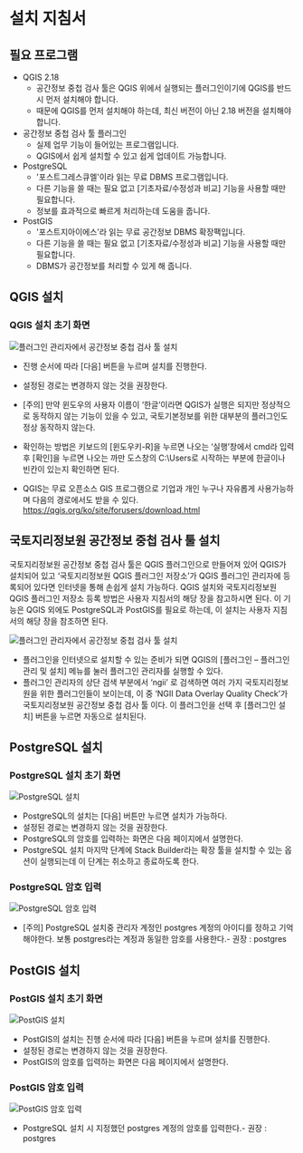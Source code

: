 # 설치 지침서

## 필요 프로그램
 * QGIS 2.18
   - 공간정보 중첩 검사 툴은 QGIS 위에서 실행되는 플러그인이기에 QGIS를 반드시 먼저 설치해야 합니다.
   - 때문에 QGIS를 먼저 설치해야 하는데, 최신 버전이 아닌 2.18 버전을 설치해야 합니다.
 * 공간정보 중첩 검사 툴 플러그인
   - 실제 업무 기능이 들어있는 프로그램입니다.
   - QGIS에서 쉽게 설치할 수 있고 쉽게 업데이트 가능합니다.
 * PostgreSQL
   - '포스트그레스큐엘'이라 읽는 무료 DBMS 프로그램입니다.
   - 다른 기능을 쓸 때는 필요 없고 [기초자료/수정성과 비교] 기능을 사용할 때만 필요합니다.
   - 정보를 효과적으로 빠르게 처리하는데 도움을 줍니다.
 * PostGIS
   - '포스트지아이에스'라 읽는 무료 공간정보 DBMS 확장팩입니다.
   - 다른 기능을 쓸 때는 필요 없고 [기초자료/수정성과 비교] 기능을 사용할 때만 필요합니다.
   - DBMS가 공간정보를 처리할 수 있게 해 줍니다.

## QGIS 설치
### QGIS 설치 초기 화면
![플러그인 관리자에서 공간정보 중첩 검사 툴 설치](images/1_05.png)
 * 진행 순서에 따라 [다음] 버튼을 누르며 설치를 진행한다.
 * 설정된 경로는 변경하지 않는 것을 권장한다.

 * [주의] 만약 윈도우의 사용자 이름이 ‘한글’이라면 QGIS가 실행은 되지만 정상적으로 동작하지 않는 기능이 있을 수 있고, 국토기본정보를 위한 대부분의 플러그인도 정상 동작하지 않는다.
 * 확인하는 방법은 키보드의 [윈도우키-R]을 누르면 나오는 ‘실행’창에서 cmd라 입력 후 [확인]을 누르면 나오는 까만 도스창의 C:\Users로 시작하는 부분에 한글이나 빈칸이 있는지 확인하면 된다.

 * QGIS는 무료 오픈소스 GIS 프로그램으로 기업과 개인 누구나 자유롭게 사용가능하며 다음의 경로에서도 받을 수 있다.
  https://qgis.org/ko/site/forusers/download.html

## 국토지리정보원 공간정보 중첩 검사 툴 설치
 국토지리정보원 공간정보 중첩 검사 툴은 QGIS 플러그인으로 만들어져 있어 QGIS가 설치되어 있고 ‘국토지리정보원 QGIS 플러그인 저장소’가 QGIS 플러그인 관리자에 등록되어 있다면 인터넷을 통해 손쉽게 설치 가능하다. QGIS 설치와 국토지리정보원 QGIS 플러그인 저장소 등록 방법은 사용자 지침서의 해당 장을 참고하시면 된다. 이 기능은 QGIS 외에도 PostgreSQL과 PostGIS를 필요로 하는데, 이 설치는 사용자 지침서의 해당 장을 참조하면 된다.

![플러그인 관리자에서 공간정보 중첩 검사 툴 설치](images/8_02.png)

 * 플러그인을 인터넷으로 설치할 수 있는 준비가 되면 QGIS의 [플러그인 – 플러그인 관리 및 설치] 메뉴를 눌러 플러그인 관리자를 실행할 수 있다.
 * 플러그인 관리자의 상단 검색 부분에서 ‘ngii’ 로 검색하면 여러 가지 국토지리정보원을 위한 플러그인들이 보이는데, 이 중 ‘NGII Data Overlay Quality Check’가 국토지리정보원 공간정보 중첩 검사 툴 이다. 이 플러그인을 선택 후 [플러그인 설치] 버튼을 누르면 자동으로 설치된다.

## PostgreSQL 설치
### PostgreSQL 설치 초기 화면
![PostgreSQL 설치](images/1_01.png)
 * PostgreSQL의 설치는 [다음] 버튼만 누르면 설치가 가능하다.
 * 설정된 경로는 변경하지 않는 것을 권장한다.
 * PostgreSQL의 암호를 입력하는 화면은 다음 페이지에서 설명한다.
 * PostgreSQL 설치 마지막 단계에 Stack Builder라는 확장 툴을 설치할 수 있는 옵션이 실행되는데 이 단계는 취소하고 종료하도록 한다.

### PostgreSQL 암호 입력
![PostgreSQL 암호 입력](images/1_02.png)
 * [주의] PostgreSQL 설치중 관리자 계정인 postgres 계정의 아이디를 정하고 기억해야한다. 보통 postgres라는 계정과 동일한 암호를 사용한다.- 권장 : postgres

## PostGIS 설치
### PostGIS 설치 초기 화면
![PostGIS 설치](images/1_03.png)
 * PostGIS의 설치는 진행 순서에 따라 [다음] 버튼을 누르며 설치를 진행한다.
 * 설정된 경로는 변경하지 않는 것을 권장한다.
 * PostGIS의 암호를 입력하는 화면은 다음 페이지에서 설명한다.

### PostGIS 암호 입력
![PostGIS 암호 입력](images/1_04.png)
 * PostgreSQL 설치 시 지정했던 postgres 계정의 암호를 입력한다.- 권장 : postgres
